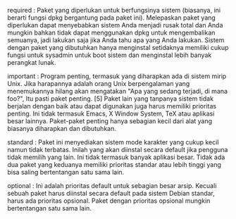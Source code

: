 required :
    Paket yang diperlukan untuk berfungsinya sistem (biasanya, ini berarti fungsi dpkg bergantung pada paket ini). 
    Melepaskan paket yang diperlukan dapat menyebabkan   sistem Anda menjadi rusak total dan Anda mungkin bahkan tidak
    dapat menggunakan dpkg untuk mengembalikan semuanya, jadi lakukan saja jika Anda tahu apa yang Anda lakukan.
    Sistem dengan paket yang dibutuhkan hanya menginstal setidaknya memiliki cukup fungsi untuk sysadmin 
    untuk boot sistem dan menginstal lebih banyak perangkat lunak.

important :
    Program penting, termasuk yang diharapkan ada di sistem mirip Unix. Jika harapannya adalah orang Unix berpengalaman 
    yang menemukannya hilang akan mengatakan "Apa yang sedang terjadi, di mana foo?", Itu pasti paket penting. [5] Paket lain 
    yang tanpanya sistem tidak berjalan dengan baik atau dapat digunakan juga harus memiliki prioritas penting. Ini tidak 
    termasuk Emacs, X Window System, TeX atau aplikasi besar lainnya. Paket-paket penting hanya sebagian kecil dari 
    alat yang biasanya diharapkan dan dibutuhkan.

standard :
    Paket ini menyediakan sistem mode karakter yang cukup kecil namun tidak terbatas. Inilah yang akan diinstal secara 
    default jika pengguna tidak memilih yang lain. Ini tidak termasuk banyak aplikasi besar. Tidak ada dua paket yang 
    keduanya memiliki prioritas standar atau lebih tinggi yang bisa saling bertentangan satu sama lain.

optional :
    Ini adalah prioritas default untuk sebagian besar arsip. Kecuali sebuah paket harus diinstal secara default pada sistem 
    Debian standar, harus ada prioritas opsional. Paket dengan prioritas opsional mungkin bertentangan satu sama lain.
